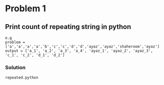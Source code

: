 # Problem 1
## Print count of repeating string in python
```
e.g 
problem = ['a','a','a','a','b','c','c','d','d','ayaz','ayaz','shaheroom','ayaz']
output = ['a_1', 'a_2', 'a_3', 'a_4', 'ayaz_1', 'ayaz_2', 'ayaz_3', 'c_1', 'c_2', 'd_1', 'd_2']
```
### Solution
```
repeated.python
```